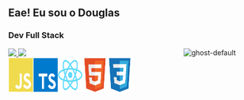 ## Eae! Eu sou o Douglas
### Dev Full Stack
<div>
  <img align="right" alt="ghost-default" height="150" width="150" src="https://i.imgur.com/kZ4eRc6.gif">
</div>  
 <div>
  <a href="https://github.com/userdefaultcode">
  <img height="180em" src="https://github-readme-stats.vercel.app/api?username=userdefaultcode&show_icons=true&theme=dark&include_all_commits=true&count_private=true">
  <img height="180em" src="https://github-readme-stats.vercel.app/api/top-langs/?username=userdefaultcode&layout=compact&langs_count=7&theme=dark">
</div>
<div style="display: flex "><br>
  <img align="center" alt="ghost-Js" height="70" width="50" src="https://raw.githubusercontent.com/devicons/devicon/master/icons/javascript/javascript-plain.svg">
  <img align="center" alt="ghost-Ts" height="70" width="50" src="https://raw.githubusercontent.com/devicons/devicon/master/icons/typescript/typescript-plain.svg">
  <img align="center" alt="ghost-React" height="70" width="50" src="https://raw.githubusercontent.com/devicons/devicon/master/icons/react/react-original.svg">
  <img align="center" alt="ghost-HTML" height="70" width="50" src="https://raw.githubusercontent.com/devicons/devicon/master/icons/html5/html5-original.svg">
  <img align="center" alt="ghost-CSS" height="70" width="50" src="https://raw.githubusercontent.com/devicons/devicon/master/icons/css3/css3-original.svg">
</div>
